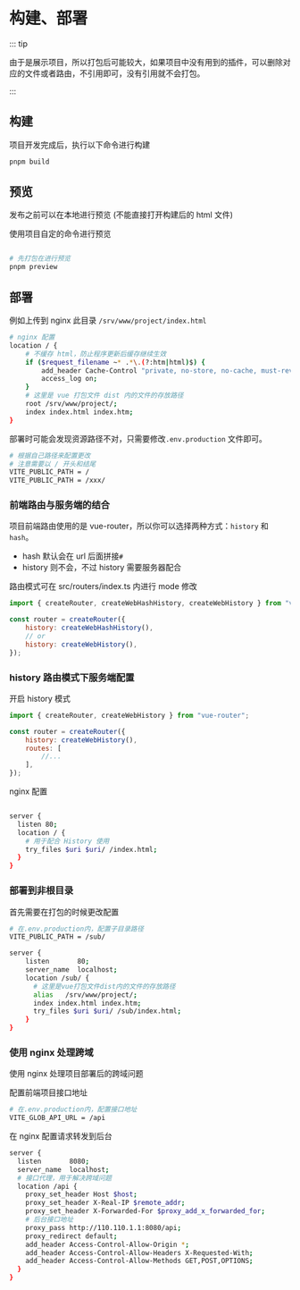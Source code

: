 # 构建、部署

::: tip

由于是展示项目，所以打包后可能较大，如果项目中没有用到的插件，可以删除对应的文件或者路由，不引用即可，没有引用就不会打包。

:::

## 构建

项目开发完成后，执行以下命令进行构建

```bash
pnpm build
```

## 预览

发布之前可以在本地进行预览 (不能直接打开构建后的 html 文件)

使用项目自定的命令进行预览

```bash

# 先打包在进行预览
pnpm preview

```

## 部署

例如上传到 nginx 此目录 `/srv/www/project/index.html`

```bash
# nginx 配置
location / {
	# 不缓存 html，防止程序更新后缓存继续生效
	if ($request_filename ~* .*\.(?:htm|html)$) {
		add_header Cache-Control "private, no-store, no-cache, must-revalidate, proxy-revalidate";
		access_log on;
	}
	# 这里是 vue 打包文件 dist 内的文件的存放路径
	root /srv/www/project/;
	index index.html index.htm;
}
```

部署时可能会发现资源路径不对，只需要修改`.env.production` 文件即可。

```bash
# 根据自己路径来配置更改
# 注意需要以 / 开头和结尾
VITE_PUBLIC_PATH = /
VITE_PUBLIC_PATH = /xxx/

```

### 前端路由与服务端的结合

项目前端路由使用的是 vue-router，所以你可以选择两种方式：`history` 和 `hash`。

- hash 默认会在 url 后面拼接`#`
- history 则不会，不过 history 需要服务器配合

路由模式可在 src/routers/index.ts 内进行 mode 修改

```js
import { createRouter, createWebHashHistory, createWebHistory } from "vue-router";

const router = createRouter({
	history: createWebHashHistory(),
	// or
	history: createWebHistory(),
});
```

### history 路由模式下服务端配置

开启 history 模式

```js
import { createRouter, createWebHistory } from "vue-router";

const router = createRouter({
	history: createWebHistory(),
	routes: [
		//...
	],
});
```

nginx 配置

```bash

server {
  listen 80;
  location / {
    # 用于配合 History 使用
    try_files $uri $uri/ /index.html;
  }
}

```

### 部署到非根目录

首先需要在打包的时候更改配置

```bash
# 在.env.production内，配置子目录路径
VITE_PUBLIC_PATH = /sub/
```

```bash
server {
    listen       80;
    server_name  localhost;
    location /sub/ {
      # 这里是vue打包文件dist内的文件的存放路径
      alias   /srv/www/project/;
      index index.html index.htm;
      try_files $uri $uri/ /sub/index.html;
    }
}
```

### 使用 nginx 处理跨域

使用 nginx 处理项目部署后的跨域问题

配置前端项目接口地址

```bash
# 在.env.production内，配置接口地址
VITE_GLOB_API_URL = /api
```

在 nginx 配置请求转发到后台

```bash
server {
  listen       8080;
  server_name  localhost;
  # 接口代理，用于解决跨域问题
  location /api {
    proxy_set_header Host $host;
    proxy_set_header X-Real-IP $remote_addr;
    proxy_set_header X-Forwarded-For $proxy_add_x_forwarded_for;
    # 后台接口地址
    proxy_pass http://110.110.1.1:8080/api;
    proxy_redirect default;
    add_header Access-Control-Allow-Origin *;
    add_header Access-Control-Allow-Headers X-Requested-With;
    add_header Access-Control-Allow-Methods GET,POST,OPTIONS;
  }
}
```
